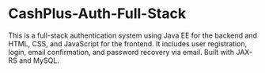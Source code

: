 # CashPlus-Auth-Full-Stack
This is a full-stack authentication system using Java EE for the backend and HTML, CSS, and JavaScript for the frontend. It includes user registration, login, email confirmation, and password recovery via email. Built with JAX-RS and MySQL.
